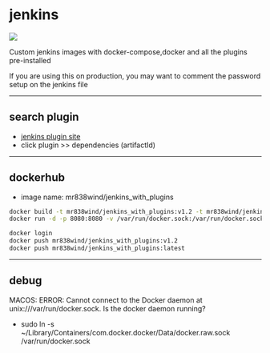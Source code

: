 # jenkins
![](https://i.imgur.com/UvE05Bs.png)


Custom jenkins images with docker-compose,docker and all the plugins pre-installed

If you are using this on production, you may want to comment the password setup on the jenkins file 

-----------------
## search plugin
- [jenkins plugin site](https://plugins.jenkins.io/)
- click plugin >> dependencies (artifactId)

-----------------
## dockerhub
- image name: mr838wind/jenkins_with_plugins

```sh
docker build -t mr838wind/jenkins_with_plugins:v1.2 -t mr838wind/jenkins_with_plugins:latest .
docker run -d -p 8080:8080 -v /var/run/docker.sock:/var/run/docker.sock mr838wind/jenkins_with_plugins:latest

docker login
docker push mr838wind/jenkins_with_plugins:v1.2
docker push mr838wind/jenkins_with_plugins:latest
```

-----------------
## debug

MACOS: ERROR: Cannot connect to the Docker daemon at unix:///var/run/docker.sock. Is the docker daemon running?
- sudo ln -s ~/Library/Containers/com.docker.docker/Data/docker.raw.sock /var/run/docker.sock

